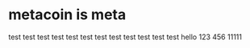# metacoin is meta

test
test
test
test
test
test
test
test
test
test
test
test
hello
123
456
11111
